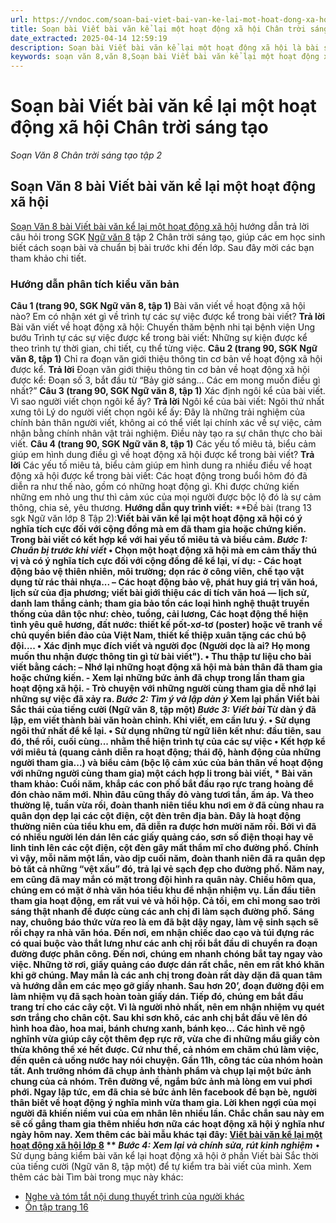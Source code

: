 ```yaml
---
url: https://vndoc.com/soan-bai-viet-bai-van-ke-lai-mot-hoat-dong-xa-hoi-chan-troi-sang-tao-312999
title: Soạn bài Viết bài văn kể lại một hoạt động xã hội Chân trời sáng tạo - Soạn Văn 8 Chân trời sáng tạo tập 2 - VnDoc.com
date_extracted: 2025-04-14 12:59:19
description: Soạn bài Viết bài văn kể lại một hoạt động xã hội là bài soạn bài mẫu thuộc chương trình Ngữ văn lớp 8 Chân trời sáng tạo, học kì 2. Mời các bạn cùng tham khảo bài soạn để chuẩn bị cho bài học sắp tới của mình.
keywords: soạn văn 8,văn 8,Soạn bài Viết bài văn kể lại một hoạt động xã hội,ngữ văn 8,soan van 8,soạn văn lớp 8,giải văn 8,soạn văn 8 tập 1,soạn văn 8 Viết bài văn kể lại một hoạt động xã hội,soạn Chạy giặc,soạn văn 8 chân trời sáng tạo,văn 8 chân trời sáng tạo,ngữ văn 8 chân trời sáng tạo,Viết bài văn kể lại một hoạt động xã hội,soạn bài Viết bài văn kể lại một hoạt động xã hội lớp 8,soạn văn 8 ctst,soạn Soạn Văn 8 bài Viết bài văn kể lại một hoạt động xã hội
---
```


# Soạn bài Viết bài văn kể lại một hoạt động xã hội Chân trời sáng tạo
 _Soạn Văn 8 Chân trời sáng tạo tập 2_
## **Soạn Văn 8 bài Viết bài văn kể lại một hoạt động xã hội**
[Soạn Văn 8 bài Viết bài văn kể lại một hoạt động xã hội](<https://vndoc.com/soan-bai-viet-bai-van-ke-lai-mot-hoat-dong-xa-hoi-chan-troi-sang-tao-312999>) hướng dẫn trả lời câu hỏi trong SGK [Ngữ văn 8](<https://vndoc.com/ngu-van-lop8>) tập 2 Chân trời sáng tạo, giúp các em học sinh biết cách soạn bài và chuẩn bị bài trước khi đến lớp. Sau đây mời các bạn tham khảo chi tiết.
### Hướng dẫn phân tích kiểu văn bản
**Câu 1 \(trang 90, SGK Ngữ văn 8, tập 1\)**
Bài văn viết về hoạt động xã hội nào? Em có nhận xét gì về trình tự các sự việc được kể trong bài viết?
**Trả lời**
Bài văn viết về hoạt động xã hội: Chuyến thăm bệnh nhi tại bệnh viện Ung bướu
Trình tự các sự việc được kể trong bài viết: Những sự kiện được kể theo trình tự thời gian, chi tiết, cụ thể từng việc.
**Câu 2 \(trang 90, SGK Ngữ văn 8, tập 1\)**
Chỉ ra đoạn văn giới thiệu thông tin cơ bản về hoạt động xã hội được kể.
**Trả lời**
Đoạn văn giới thiệu thông tin cơ bản về hoạt động xã hội được kể: Đoạn số 3, bắt đầu từ “Bảy giờ sáng… Các em mong muốn điều gì nhất?”
**Câu 3 \(trang 90, SGK Ngữ văn 8, tập 1\)**
Xác định ngôi kể của bài viết. Vì sao người viết chọn ngôi kể ấy?
**Trả lời**
Ngôi kể của bài viết: Ngôi thứ nhất xưng tôi
Lý do người viết chọn ngôi kể ấy: Đây là những trải nghiệm của chính bản thân người viết, không ai có thể viết lại chính xác về sự việc, cảm nhận bằng chính nhân vật trải nghiệm. Điều này tạo ra sự chân thực cho bài viết.
**Câu 4 \(trang 90, SGK Ngữ văn 8, tập 1\)**
Các yếu tố miêu tả, biểu cảm giúp em hình dung điều gì về hoạt động xã hội được kể trong bài viết?
**Trả lời**
Các yếu tố miêu tả, biểu cảm giúp em hình dung ra nhiều điều về hoạt động xã hội được kể trong bài viết: Các hoạt động trong buổi hôm đó đã diễn ra như thế nào, gồm có những hoạt động gì. Khi được chứng kiến những em nhỏ ung thư thì cảm xúc của mọi người được bộc lộ đó là sự cảm thông, chia sẻ, yêu thương.
**Hướng dẫn quy trình viết:**
**Đề bài \(trang 13 sgk Ngữ văn lớp 8 Tập 2\):****Viết bài văn kể lại một hoạt động xã hội có ý nghĩa tích cực đối với cộng đồng mà em đã tham gia hoặc chứng kiến. Trong bài viết có kết hợp kể với hai yếu tố miêu tả và biểu cảm.**
**_Bước 1: Chuẩn bị trước khi viết_**
• Chọn một hoạt động xã hội mà em cảm thấy thú vị và có ý nghĩa tích cực đối với cộng đồng để kể lại, ví dụ:
\- Các hoạt động bảo vệ thiên nhiên, môi trường; dọn rác ở công viên, chế tạo vật dụng từ rác thải nhựa...
– Các hoạt động bảo vệ, phát huy giá trị văn hoá, lịch sử của địa phương; viết bài giới thiệu các di tích văn hoá — lịch sử, danh lam thắng cảnh; tham gia bảo tồn các loại hình nghệ thuật truyền thống của dân tộc như: chèo, tuồng, cải lương,
Các hoạt động thể hiện tình yêu quê hương, đất nước: thiết kế pốt-xơ-tơ \(poster\) hoặc vẽ tranh về chủ quyền biển đảo của Việt Nam, thiết kế thiệp xuân tặng các chú bộ đội....
• Xác định mục đích viết và người đọc \(Người dọc là ai? Họ mong muốn thu nhận được thông tin gì từ bài viết"\).
• Thu thập tư liệu cho bài viết bằng cách:
– Nhớ lại những hoạt động xã hội mà bản thân đã tham gia hoặc chứng kiến. - Xem lại những bức ảnh đã chụp trong lần tham gia hoạt động xã hội.
\- Trò chuyện với những người cùng tham gia dễ nhớ lại những sự việc đã xảy ra.
**_Bước 2: Tìm ý và lập dàn ý_**
Xem lại phần Viết bài Sắc thái của tiếng cười \(Ngữ văn 8, tập một\)
**_Bước 3: Viết bài_**
Từ dàn ý đã lập, em viết thành bài văn hoàn chỉnh. Khi viết, em cần lưu ý. • Sử dụng ngôi thứ nhất để kể lại.
• Sử dụng những từ ngữ liên kết như: đầu tiên, sau đó, thể rồi, cuối cùng... nhằm thể hiện trình tự của các sự việc
• Kết hợp kể với miêu tả \(quang cảnh diễn ra hoạt động; thái độ, hành động của những người tham gia...\) và biểu cảm \(bộc lộ cảm xúc của bản thân về hoạt động với những người cùng tham gia\) một cách hợp li trong bài viết,
**\* Bài văn tham khảo:**
Cuối năm, khắp các con phố bắt đầu rạo rực trang hoàng để đón chào năm mới. Nhìn đâu cũng thấy đỏ vàng tươi tắn, ấm áp. Và theo thường lệ, tuần vừa rồi, đoàn thanh niên tiểu khu nơi em ở đã cùng nhau ra quân dọn dẹp lại các cột điện, cột đèn trên địa bàn.
Đây là hoạt động thường niên của tiểu khu em, đã diễn ra được hơn mười năm rồi. Bởi vì đã có nhiều người lén dán lên các giấy quảng cáo, sơn số điện thoại hay vẽ linh tinh lên các cột điện, cột đèn gây mất thẩm mĩ cho đường phố. Chính vì vậy, mỗi năm một lần, vào dịp cuối năm, đoàn thanh niên đã ra quân dẹp bỏ tất cả những “vệt xấu” đó, trả lại vẻ sạch đẹp cho đường phố.
Năm nay, em cũng đã may mắn có mặt trong đội hình ra quân này. Chiều hôm qua, chúng em có mặt ở nhà văn hóa tiểu khu để nhận nhiệm vụ. Lần đầu tiên tham gia hoạt động, em rất vui vẻ và hồi hộp. Cả tối, em chỉ mong sao trời sáng thật nhanh để được cùng các anh chị đi làm sạch đường phố. Sáng nay, chuông báo thức vừa reo là em đã bật dậy ngay, làm vệ sinh sạch sẽ rồi chạy ra nhà văn hóa.
Đến nơi, em nhận chiếc dao cạo và túi đựng rác có quai buộc vào thắt lưng như các anh chị rồi bắt đầu di chuyển ra đoạn đường được phân công. Đến nơi, chúng em nhanh chóng bắt tay ngay vào việc. Những tờ rơi, giấy quảng cáo được dán rất chắc, nên em rất khó khăn khi gỡ chúng. May mắn là các anh chị trong đoàn rất dày dặn đã quan tâm và hướng dẫn em các mẹo gỡ giấy nhanh. Sau hơn 20’, đoạn đường đội em làm nhiệm vụ đã sạch hoàn toàn giấy dán. Tiếp đó, chúng em bắt đầu trang trí cho các cây cột. Vì là người nhỏ nhất, nên em nhận nhiệm vụ quét sơn trắng cho chân cột. Sau khi sơn khô, các anh chị bắt đầu vẽ lên đó hình hoa đào, hoa mai, bánh chưng xanh, bánh kẹo… Các hình vẽ ngộ nghĩnh vừa giúp cây cột thêm đẹp rực rỡ, vừa che đi những mẩu giấy còn thừa không thể xé hết được. Cứ như thế, cả nhóm em chăm chú làm việc, đến quên cả uống nước hay nói chuyện.
Gần 11h, công tác của nhóm hoàn tất. Anh trưởng nhóm đã chụp ảnh thành phẩm và chụp lại một bức ảnh chung của cả nhóm. Trên đường về, ngắm bức ảnh mà lòng em vui phơi phới. Ngay lập tức, em đã chia sẻ bức ảnh lên facebook để bạn bè, người thân biết về hoạt động ý nghĩa mình vừa tham gia. Lời khen ngợi của mọi người đã khiến niềm vui của em nhân lên nhiều lần. Chắc chắn sau này em sẽ cố gắng tham gia thêm nhiều hơn nữa các hoạt động xã hội ý nghĩa như ngày hôm nay.
Xem thêm các bài mẫu khác tại đây: [Viết bài văn kể lại một hoạt động xã hội lớp 8](<https://vndoc.com/viet-bai-van-ke-lai-mot-hoat-dong-xa-hoi-lop-8-303237>)
** _Bước 4: Xem lại và chính sửa, rút kinh nghiệm_**
• Sử dụng bảng kiểm bài văn kể lại hoạt động xã hội ở phần Viết bài Sắc thời của tiếng cười \(Ngữ văn 8, tập một\) để tự kiểm tra bài viết của mình.
Xem thêm các bài Tìm bài trong mục này khác:
  * [Nghe và tóm tắt nội dung thuyết trình của người khác](</soan-bai-nghe-va-tom-tat-noi-dung-thuyet-trinh-cua-nguoi-khac-trang-15-313003>)
  * [Ôn tập trang 16](</soan-bai-on-tap-trang-16-313142>)

